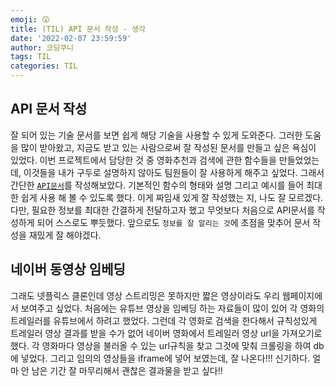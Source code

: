 ```yaml
---
emoji: 😲
title: (TIL) API 문서 작성 - 생각
date: '2022-02-07 23:59:59'
author: 코딩쿠니
tags: TIL 
categories: TIL
---
```


## API 문서 작성
잘 되어 있는 기술 문서를 보면 쉽게 해당 기술을 사용할 수 있게 도와준다. 그러한 도움을 많이 받아왔고, 지금도 받고 있는 사람으로써 잘 작성된 문서를 만들고 싶은 욕심이 있었다. 이번 프로젝트에서 담당한 것 중 영화추천과 검색에 관한 함수들을 만들었었는데, 이것들을 내가 구두로 설명하지 않아도 팀원들이 잘 사용하게 해주고 싶었다. 그래서 간단한 [`API문서`](https://github.com/joneheart/3team_netflix_clonecoding_project/wiki/%EC%98%81%ED%99%94-%EA%B2%80%EC%83%89-%ED%95%A8%EC%88%98-API)를 작성해보았다. 기본적인 함수의 형태와 설명 그리고 예시를 들어 최대한 쉽게 사용 해 볼 수 있도록 했다. 이게 짜임새 있게 잘 작성했는 지, 나도 잘 모르겠다. 다만, 필요한 정보를 최대한 간결하게 전달하고자 했고 무엇보다 처음으로 API문서를 작성하게 되어 스스로도 뿌듯했다. 앞으로도 `정보를 잘 알리는 것`에 초점을 맞추어 문서 작성을 재밌게 잘 해야겠다.

## 네이버 동영상 임베딩
그래도 넷플릭스 클론인데 영상 스트리밍은 못하지만 짧은 영상이라도 우리 웹페이지에서 보여주고 싶었다. 처음에는 유튜브 영상을 임베딩 하는 자료들이 많이 있어 각 영화의 트레일러를 유튜브에서 하려고 했었다. 그런데 각 영화로 검색을 한다해서 규칙성있게 트레일러 영상 결과를 받을 수가 없어 네이버 영화에서 트레일러 영상 url을 가져오기로 했다. 각 영화마다 영상을 불러올 수 있는 url규칙을 찾고 그것에 맞춰 크롤링을 하여 db에 넣었다. 그리고 임의의 영상들을 iframe에 넣어 보였는데, 잘 나온다!!! 신기하다. 얼마 안 남은 기간 잘 마무리해서 괜찮은 결과물을 받고 싶다!!

```toc
```